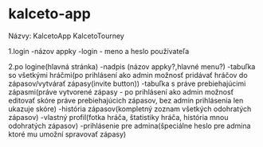 # kalceto-app
Názvy:
KalcetoApp
KalcetoTourney

1.login
-názov appky
-login - meno a heslo používateľa

2.po logine(hlavná stránka)
-nadpis (názov appky?,hlavné menu?)
-tabuľka so všetkými hráčmi(po prihlásení ako admin možnosť pridávať hráčov do zápasov/vytvárať zápasy(invite button))
-tabuľka s práve prebiehajúcimi zápasmi(práve vytvorené zápasy - po prihlásení ako admin možnosť editovať skóre práve prebiehajúcich zápasov, bez admin prihlásenia len ukazuje skóre)
-história zápasov(kompletný zoznam všetkých odohratých zápasov)
-vlastný profil(fotka hráča, štatistiky hráča, história mnou odohratých zápasov)
-prihlásenie pre admina(špeciálne heslo pre admina ktoré mu umožní spravovať zápasy)
